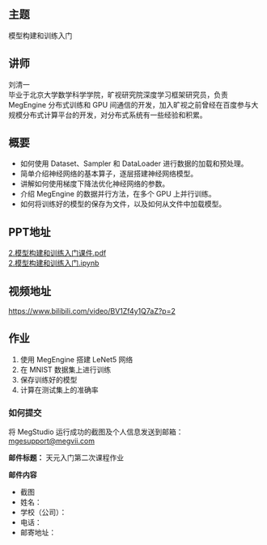 ## 主题
模型构建和训练入门
## 讲师
刘清一<br/>
毕业于北京大学数学科学学院，旷视研究院深度学习框架研究员，负责 MegEngine 分布式训练和 GPU 间通信的开发，加入旷视之前曾经在百度参与大规模分布式计算平台的开发，对分布式系统有一些经验和积累。
## 概要
* 如何使用 Dataset、Sampler 和 DataLoader 进行数据的加载和预处理。
* 简单介绍神经网络的基本算子，逐层搭建神经网络模型。
* 讲解如何使用梯度下降法优化神经网络的参数。
* 介绍 MegEngine 的数据并行方法，在多个 GPU 上并行训练。
* 如何将训练好的模型的保存为文件，以及如何从文件中加载模型。

## PPT地址

[2.模型构建和训练入门课件.pdf](./slides/2.模型构建和训练入门课件.pdf)<br/>
[2.模型构建和训练入门.ipynb](./notebooks/2.模型构建和训练入门.ipynb)

## 视频地址

https://www.bilibili.com/video/BV1Zf4y1Q7aZ?p=2

## 作业

1. 使用 MegEngine 搭建 LeNet5 网络
2. 在 MNIST 数据集上进行训练
3. 保存训练好的模型
4. 计算在测试集上的准确率

### 如何提交

将 MegStudio 运行成功的截图及个人信息发送到邮箱：mgesupport@megvii.com

**邮件标题：** 天元入门第二次课程作业

**邮件内容**

* 截图
* 姓名：
* 学校（公司）：
* 电话：
* 邮寄地址：

